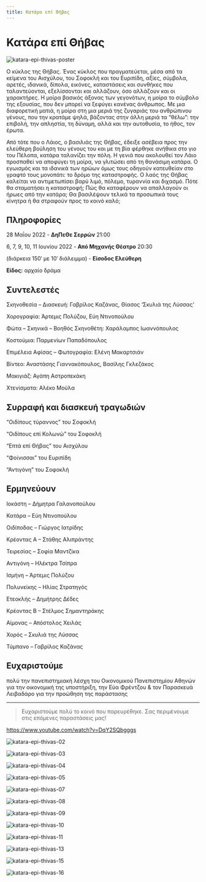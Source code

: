 ```yaml
---
title: Κατάρα επί Θήβας
---
```


# Κατάρα επί Θήβας

![katara-epi-thivas-poster](https://github.com/theatrikiopa/theatrikiopa.eu/assets/16403754/3b5c8ce7-f018-40d5-81fe-f15aeebc0f67)

Ο κύκλος της Θήβας. Ένας κύκλος που πραγματεύεται, μέσα από τα κείμενα του Αισχύλου, του Σοφοκλή και του Ευριπίδη, αξίες, σύμβολα, αρετές, ιδανικά, δίπολα, εικόνες, καταστάσεις και συνθήκες που ταλαντεύονται, εξελίσσονται και αλλάζουν, όσο αλλάζουν και οι χαρακτήρες. Η μοίρα βασικός άξονας των γεγονότων, η μοίρα το σύμβολο της εξουσίας, που δεν μπορεί να ξεφύγει κανένας άνθρωπος. Με μια διαφορετική ματιά, η μοίρα στη μια μεριά της ζυγαριάς του ανθρώπινου γένους, που την κρατάμε ψηλά, βάζοντας στην άλλη μεριά τα “θέλω”: την επιβολή, την απληστία, τη δύναμη, αλλά και την αυτοθυσία, το ήθος, τον έρωτα.

Από τότε που ο Λάιος, ο βασιλιάς της Θήβας, έδειξε ασέβεια προς την ελεύθερη βούληση του γένους του και με τη βία φέρθηκε ανήθικα στο γιο του Πέλοπα, κατάρα ταλανίζει την πόλη. Η γενιά που ακολουθεί τον Λάιο προσπαθεί να αποφύγει τη μοίρα, να γλιτώσει από τη θανάσιμη κατάρα. Ο εγωισμός και τα ιδανικά των ηρώων όμως τους οδηγούν κατευθείαν στο γραφτό τους μονοπάτι: το δρόμο της καταστροφής. Ο λαός της Θήβας καλείται να αντιμετωπίσει βαρύ λιμό, πόλεμο, τυραννία και διχασμό. Πότε θα σταματήσει η καταστροφή; Πώς θα καταφέρουν να απαλλαγούν οι ήρωες από την κατάρα; Θα βασιλέψουν τελικά τα προσωπικά τους κίνητρα ή θα στραφούν προς το κοινό καλό;

## Πληροφορίες
28 Μαΐου 2022 - **ΔηΠεΘε Σερρών** 21:00

6, 7, 9, 10, 11 Ιουνίου 2022 - **Από Μηχανής Θέατρο** 20:30

(διάρκεια 150′ με 10′ διάλειμμα) - **Είσοδος Ελεύθερη**

**Είδος:** αρχαίο δράμα

## Συντελεστές
Σκηνοθεσία – Διασκευή: Γαβρίλος Καζάνας, Θίασος ‘Σκυλιά της Λύσσας’

Χορογραφία: Άρτεμις Πολύζου, Εύη Ντινοπούλου

Φώτα – Σκηνικά – Βοηθός Σκηνοθέτη: Χαράλαμπος Ιωαννόπουλος

Κοστούμια: Παρμενίων Παπαδόπουλος

Επιμέλεια Αφίσας – Φωτογραφία: Ελένη Μακαρτσιάν

Βίντεο: Αναστάσης Γιαννακόπουλος, Βασίλης Γκλεζάκος

Μακιγιάζ: Αγάπη Αστροπεκάκη

Χτενίσματα: Αλέκο Μούλα

## Συρραφή και διασκευή τραγωδιών
“Οιδίπους τύραννος” του Σοφοκλή

“Οιδίπους επί Κολωνώ” του Σοφοκλή

“Επτά επί Θήβας” του Αισχύλου

“Φοίνισσαι” του Ευριπίδη

“Αντιγόνη” του Σοφοκλή

## Ερμηνεύουν
Ιοκάστη – Δήμητρα Γαλανοπούλου

Κατάρα – Εύη Ντινοπούλου

Οιδίποδας – Γιώργος Ιατρίδης

Κρέοντας Α – Στάθης Αλιπράντης

Τειρεσίας – Σοφία Μαντζίκα

Αντιγόνη – Ηλέκτρα Τσίπρα

Ισμήνη – Άρτεμις Πολύζου

Πολυνείκης – Ηλίας Στρατηγός

Ετεοκλής – Δημήτρης Δέδες

Κρέοντας Β – Στέλμος Σημαντηράκης

Αίμονας – Απόστολος Χειλάς

Χορός – Σκυλιά της Λύσσας

Τύμπανο – Γαβρίλος Καζάνας

## Ευχαριστούμε
πολύ την πανεπιστημιακή λέσχη του Οικονομικού Πανεπιστημίου Αθηνών για την οικονομική της υποστήριξη, την Εύα Φρέντζου & τον Παρασκευά Λειβαδάρο για την προώθηση της παράστασης

***
> Ευχαριστούμε πολύ το κοινό που παρευρέθηκε.
> Σας περιμένουμε στις επόμενες παραστάσεις μας!

https://www.youtube.com/watch?v=DqY2SQbgggs

![katara-epi-thivas-02](https://github.com/theatrikiopa/theatrikiopa.eu/assets/16403754/8b3f5930-9465-42ec-b615-0b68c9892a2f)

![katara-epi-thivas-03](https://github.com/theatrikiopa/theatrikiopa.eu/assets/16403754/77ca890c-68a9-4641-8d1b-1ab10da788bb)

![katara-epi-thivas-04](https://github.com/theatrikiopa/theatrikiopa.eu/assets/16403754/8a047365-b8b4-4ffd-b7a3-889e1242592d)

![katara-epi-thivas-05](https://github.com/theatrikiopa/theatrikiopa.eu/assets/16403754/5e4a1479-2db6-4218-8eb7-2c5cc733cfdf)

![katara-epi-thivas-07](https://github.com/theatrikiopa/theatrikiopa.eu/assets/16403754/042021af-ba70-47d5-b4a7-33d431d9ca15)

![katara-epi-thivas-08](https://github.com/theatrikiopa/theatrikiopa.eu/assets/16403754/9de2dd9a-cbfa-4890-bcc9-fb6567d683fa)

![katara-epi-thivas-09](https://github.com/theatrikiopa/theatrikiopa.eu/assets/16403754/094080b2-c362-4838-a302-02305a892790)

![katara-epi-thivas-10](https://github.com/theatrikiopa/theatrikiopa.eu/assets/16403754/72a1802d-4a98-4adc-b708-e48de787bd4f)

![katara-epi-thivas-11](https://github.com/theatrikiopa/theatrikiopa.eu/assets/16403754/a9fbab49-4ab3-4158-aaf6-7f97b7487e97)

![katara-epi-thivas-13](https://github.com/theatrikiopa/theatrikiopa.eu/assets/16403754/1046162b-6674-4404-b529-4ccd6d67f75b)

![katara-epi-thivas-15](https://github.com/theatrikiopa/theatrikiopa.eu/assets/16403754/b7b72561-e9d5-47db-a5f3-b9a821892bbb)

![katara-epi-thivas-16](https://github.com/theatrikiopa/theatrikiopa.eu/assets/16403754/b6114341-679a-4b9a-87aa-4bebf0f9ca53)

